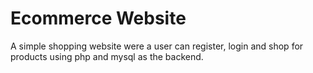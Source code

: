# Ecommerce Website

A simple shopping website were a user can register, login and shop for products using php and mysql as the backend.
